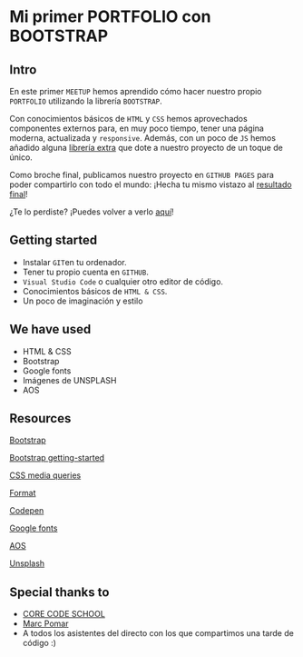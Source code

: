 # Mi primer PORTFOLIO con BOOTSTRAP

## Intro

En este primer `MEETUP` hemos aprendido cómo hacer nuestro propio `PORTFOLIO` utilizando la librería `BOOTSTRAP`. 

Con conocimientos básicos de `HTML` y `CSS` hemos aprovechados componentes externos para, en muy poco tiempo, tener una página moderna, actualizada y `responsive`. Además, con un poco de `JS` hemos añadido alguna [librería extra](https://michalsnik.github.io/aos/) que dote a nuestro proyecto de un toque de único.

Como broche final, publicamos nuestro proyecto en `GITHUB PAGES` para poder compartirlo con todo el mundo: ¡Hecha tu mismo vistazo al [resultado final](https://amargopastor.github.io/mu-bootstrap-portfolio/)!

¿Te lo perdiste? ¡Puedes volver a verlo [aquí](https://www.youtube.com/watch?v=-jSPwMkMBSA&ab_channel=CORECodeSchool)!

## Getting started

- Instalar `GIT`en tu ordenador.
- Tener tu propio cuenta en `GITHUB`.
- `Visual Studio Code` o cualquier otro editor de código.
- Conocimientos básicos de `HTML & CSS`.
- Un poco de imaginación y estilo

## We have used

- HTML & CSS
- Bootstrap
- Google fonts
- Imágenes de UNSPLASH
- AOS

## Resources
[Bootstrap](https://getbootstrap.com/)

[Bootstrap getting-started](https://getbootstrap.com/docs/5.0/getting-started/introduction/)

[CSS media queries](https://developer.mozilla.org/es/docs/Web/CSS/Media_Queries/Using_media_queries)

[Format](https://www.freeformatter.com/html-escape.html#ad-output)

[Codepen](https://codepen.io/trending)

[Google fonts](https://fonts.google.com/)

[AOS](https://michalsnik.github.io/aos/)

[Unsplash](https://unsplash.com/)

## Special thanks to

- [CORE CODE SCHOOL](https://www.corecode.school/)
- [Marc Pomar](https://github.com/boyander)
- A todos los asistentes del directo con los que compartimos una tarde de código :)
